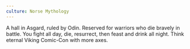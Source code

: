 ```yaml
---
culture: Norse Mythology
---
```


A hall in Asgard, ruled by Odin. Reserved for warriors who die bravely in battle. You fight all day, die, resurrect, then feast and drink all night. Think eternal Viking Comic-Con with more axes.